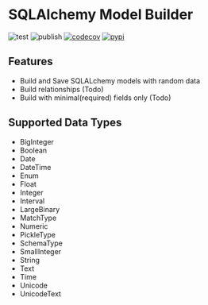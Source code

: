 # SQLAlchemy Model Builder
![test](https://github.com/aminalaee/sqlalchemy-model-builder/actions/workflows/test.yml/badge.svg) ![publish](https://github.com/aminalaee/sqlalchemy-model-builder/actions/workflows/publish.yml/badge.svg) [![codecov](https://codecov.io/gh/aminalaee/sqlalchemy-model-builder/branch/main/graph/badge.svg?token=QOLK6R9M52)](https://codecov.io/gh/aminalaee/sqlalchemy-model-builder) 
[![pypi](https://img.shields.io/pypi/v/sqlalchemy-model-builder?color=%2334D058&label=pypi)](https://pypi.org/project/sqlalchemy-model-builder/)

## Features
- Build and Save SQLALchemy models with random data
- Build relationships (Todo)
- Build with minimal(required) fields only (Todo)

## Supported Data Types
- BigInteger
- Boolean
- Date
- DateTime
- Enum
- Float
- Integer
- Interval
- LargeBinary
- MatchType
- Numeric
- PickleType
- SchemaType
- SmallInteger
- String
- Text
- Time
- Unicode
- UnicodeText
